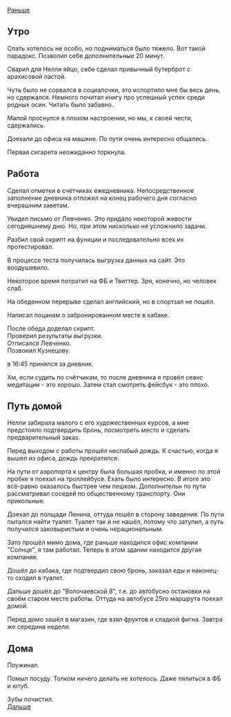 [Раньше](2020.09.28.md)  
## Утро
Спать хотелось не особо, но подниматься было тяжело. Вот такой парадокс. Позволил себе дополнительные 20 минут.

Сварил для Нелли яйцо, себе сделал привычный бутерброт с арахисовой пастой.

Чуть было не сорвался в социалочки, это испортило мне бы весь день, но сдержался. Немного почитал книгу про успешный успех среди родных осин. Читать было забавно.

Малой проснулся в плохом настроении, но мы, к своей чести, сдержались.

Доехали до офиса на машине. По пути очень интересно общались.

Первая сигарета неожиданно торкнула.
## Работа
Сделал отметки в счётчиках ежедневника. Непосредственное заполнение дневника отложил на конец рабочего дня согласно вчерашним заветам.

Увидел письмо от Левченко. Это придало некоторой живости сегодняшнему дню. Но, при этом нисколько не усложнило задачи.

Разбил свой скрипт на функции и последовательно всех их протестировал.

В процессе теста получилась выгрузка данных на сайт. Это воодушевило.

Некоторое время потратил на ФБ и Твиттер. Зря, конечно, но человек слаб.

На обеденном перерыве сделал английский, но в спортзал не пошёл.

Написал поцанам о забронированном месте в кабаке.

После обеда доделал скрипт.  
Проверил результаты выгрузки.  
Отписался Левченко.  
Позвонил Кузнецову.

в 16:45 принялся за дневник.

Хм, если судить по счётчикам, то после дневника я провёл сеанс медитации - это хорошо. Затем стал смотреть фейсбук - это плохо.
## Путь домой
Нелли забирала малого с его художественных курсов, а мне предстояло подтвердить бронь, посмотреть место и сделать предварительный заказ.

Перед выходом с работы прошёл неслабый дождь. К счастью, когда я вышел из офиса, дождь прекратился.

На пути от аэропорта к центру была большая пробка, и именно по этой пробке я поехал на троллейбусе. Ехать было интересно. В итоге это всё-равно оказалось быстрее чем пешком. Дополнительн по пути рассматривал соседей по общественному транспорту. Они прикольные.

Доехал до полщади Ленина, оттуда пошёл в сторону заведения. По пути пытался найти туалет. Туалет так и не нашёл, потому что затупил, а путь получился заковыристым и очень нерациональным.

Зато прошёл мимо дома, где раньше находился офис компании "Солнце", я там работал. Теперь в этом здании находится другая компания.

Дошёл до кабака, где подтвердил свою бронь, заказал еды и наконец-то сходил в туалет.

Дальше дошёл до "Волочаевской 8", т.е. до автобусно остановки на своём старом месте работы. Оттуда на автобусе 25го маршрута поехал домой.

Перед домо зашёл в магазин, где взял фруктов и сладкой фигна. Завтра же середина недели.
## Дома
Поужинал.

Помыл посуду. Толком ничего делать не хотелось. Даже пялиться в ФБ и ютуб.

Зубы почистил.  
[Дальше](2020.09.30.md)